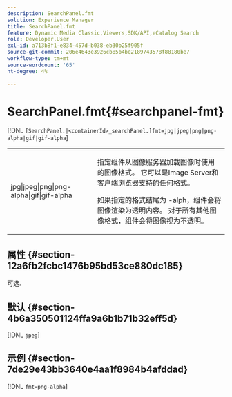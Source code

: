 ```yaml
---
description: SearchPanel.fmt
solution: Experience Manager
title: SearchPanel.fmt
feature: Dynamic Media Classic,Viewers,SDK/API,eCatalog Search
role: Developer,User
exl-id: a713b8f1-e834-457d-b038-eb30b25f905f
source-git-commit: 206e4643e3926cb85b4be2189743578f88180be7
workflow-type: tm+mt
source-wordcount: '65'
ht-degree: 4%

---
```


# SearchPanel.fmt{#searchpanel-fmt}

[!DNL `[SearchPanel.|<containerId>_searchPanel.]fmt=jpg|jpeg|png|png-alpha|gif|gif-alpha`]

<table id="table_8629FDB399124A57B8026E46687D0BC2"> 
 <tbody> 
  <tr> 
   <td colname="col1"> <p> <span class="codeph"> jpg|jpeg|png|png-alpha|gif|gif-alpha</span> </p> </td> 
   <td colname="col2"> <p> 指定组件从图像服务器加载图像时使用的图像格式。 它可以是Image Server和客户端浏览器支持的任何格式。 </p> <p>如果指定的格式结尾为 <span class="codeph"> -alph</span>，组件会将图像渲染为透明内容。 对于所有其他图像格式，组件会将图像视为不透明。 </p> </td> 
  </tr> 
 </tbody> 
</table>

## 属性 {#section-12a6fb2fcbc1476b95bd53ce880dc185}

可选.

## 默认 {#section-4b6a350501124ffa9a6b1b71b32eff5d}

[!DNL `jpeg`]

## 示例 {#section-7de29e43bb3640e4aa1f8984b4afddad}

[!DNL `fmt=png-alpha`]
